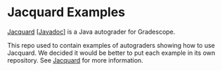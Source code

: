 # Jacquard Examples

[Jacquard](https://github.com/espertus/jacquard) [[Javadoc](https://ellenspertus.com/jacquard/)]
is a Java autograder for
Gradescope. 

This repo used to contain examples of autograders showing how to use Jacquard.
We decided it would be better to put each example in its own repository.
See [Jacquard](https://github.com/jacquard-autograder/jacquard) for more information.

